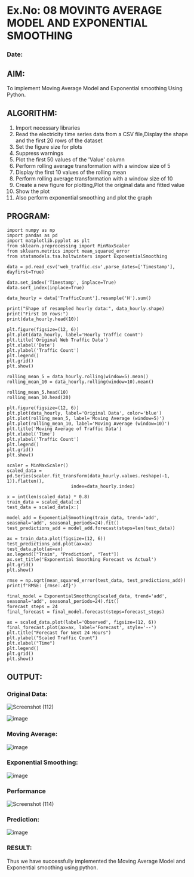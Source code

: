 # Ex.No: 08     MOVINTG AVERAGE MODEL AND EXPONENTIAL SMOOTHING
### Date: 

## AIM:
To implement Moving Average Model and Exponential smoothing Using Python.

## ALGORITHM:
1. Import necessary libraries
2. Read the electricity time series data from a CSV file,Display the shape and the first 20 rows of
the dataset
3. Set the figure size for plots
4. Suppress warnings
5. Plot the first 50 values of the 'Value' column
6. Perform rolling average transformation with a window size of 5
7. Display the first 10 values of the rolling mean
8. Perform rolling average transformation with a window size of 10
9. Create a new figure for plotting,Plot the original data and fitted value
10. Show the plot
11. Also perform exponential smoothing and plot the graph
 
## PROGRAM:

```
import numpy as np
import pandas as pd
import matplotlib.pyplot as plt
from sklearn.preprocessing import MinMaxScaler
from sklearn.metrics import mean_squared_error
from statsmodels.tsa.holtwinters import ExponentialSmoothing

data = pd.read_csv('web_traffic.csv',parse_dates=['Timestamp'], dayfirst=True)

data.set_index('Timestamp', inplace=True)
data.sort_index(inplace=True)

data_hourly = data['TrafficCount'].resample('H').sum()

print("Shape of resampled hourly data:", data_hourly.shape)
print("First 10 rows:")
print(data_hourly.head(10))

plt.figure(figsize=(12, 6))
plt.plot(data_hourly, label='Hourly Traffic Count')
plt.title('Original Web Traffic Data')
plt.xlabel('Date')
plt.ylabel('Traffic Count')
plt.legend()
plt.grid()
plt.show()

rolling_mean_5 = data_hourly.rolling(window=5).mean()
rolling_mean_10 = data_hourly.rolling(window=10).mean()

rolling_mean_5.head(10)
rolling_mean_10.head(20)

plt.figure(figsize=(12, 6))
plt.plot(data_hourly, label='Original Data', color='blue')
plt.plot(rolling_mean_5, label='Moving Average (window=5)')
plt.plot(rolling_mean_10, label='Moving Average (window=10)')
plt.title('Moving Average of Traffic Data')
plt.xlabel('Time')
plt.ylabel('Traffic Count')
plt.legend()
plt.grid()
plt.show()

scaler = MinMaxScaler()
scaled_data = pd.Series(scaler.fit_transform(data_hourly.values.reshape(-1, 1)).flatten(),
                        index=data_hourly.index)

x = int(len(scaled_data) * 0.8)
train_data = scaled_data[:x]
test_data = scaled_data[x:]

model_add = ExponentialSmoothing(train_data, trend='add', seasonal='add', seasonal_periods=24).fit()
test_predictions_add = model_add.forecast(steps=len(test_data))

ax = train_data.plot(figsize=(12, 6))
test_predictions_add.plot(ax=ax)
test_data.plot(ax=ax)
ax.legend(["Train", "Prediction", "Test"])
ax.set_title('Exponential Smoothing Forecast vs Actual')
plt.grid()
plt.show()

rmse = np.sqrt(mean_squared_error(test_data, test_predictions_add))
print(f'RMSE: {rmse:.4f}')

final_model = ExponentialSmoothing(scaled_data, trend='add', seasonal='add', seasonal_periods=24).fit()
forecast_steps = 24
final_forecast = final_model.forecast(steps=forecast_steps)

ax = scaled_data.plot(label='Observed', figsize=(12, 6))
final_forecast.plot(ax=ax, label='Forecast', style='--')
plt.title("Forecast for Next 24 Hours")
plt.ylabel("Scaled Traffic Count")
plt.xlabel("Time")
plt.legend()
plt.grid()
plt.show()
```

## OUTPUT:

### Original Data:
![Screenshot (112)](https://github.com/user-attachments/assets/e5e06f81-9b97-47dc-82df-66d616c00569)

![image](https://github.com/user-attachments/assets/4944dad9-36fe-47d3-94d8-27d5c82759f7)

### Moving Average:
![image](https://github.com/user-attachments/assets/e6bc6424-5e8f-4654-8807-a78cee7d44aa)

### Exponential Smoothing:
![image](https://github.com/user-attachments/assets/569f63c8-f7c1-4471-a52e-7003d3fcc617)

### Performance
![Screenshot (114)](https://github.com/user-attachments/assets/df1ca244-df0d-4d47-b633-badbc009c2ae)

### Prediction:
![image](https://github.com/user-attachments/assets/f47923c3-9133-47ee-83e8-82992ee31626)

### RESULT:
Thus we have successfully implemented the Moving Average Model and Exponential smoothing using python.
